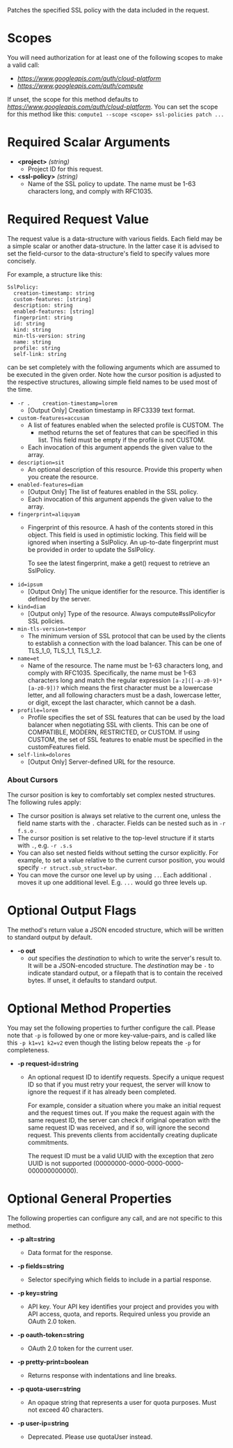 Patches the specified SSL policy with the data included in the request.
# Scopes

You will need authorization for at least one of the following scopes to make a valid call:

* *https://www.googleapis.com/auth/cloud-platform*
* *https://www.googleapis.com/auth/compute*

If unset, the scope for this method defaults to *https://www.googleapis.com/auth/cloud-platform*.
You can set the scope for this method like this: `compute1 --scope <scope> ssl-policies patch ...`
# Required Scalar Arguments
* **&lt;project&gt;** *(string)*
    - Project ID for this request.
* **&lt;ssl-policy&gt;** *(string)*
    - Name of the SSL policy to update. The name must be 1-63 characters long, and comply with RFC1035.
# Required Request Value

The request value is a data-structure with various fields. Each field may be a simple scalar or another data-structure.
In the latter case it is advised to set the field-cursor to the data-structure's field to specify values more concisely.

For example, a structure like this:
```
SslPolicy:
  creation-timestamp: string
  custom-features: [string]
  description: string
  enabled-features: [string]
  fingerprint: string
  id: string
  kind: string
  min-tls-version: string
  name: string
  profile: string
  self-link: string

```

can be set completely with the following arguments which are assumed to be executed in the given order. Note how the cursor position is adjusted to the respective structures, allowing simple field names to be used most of the time.

* `-r .    creation-timestamp=lorem`
    - [Output Only] Creation timestamp in RFC3339 text format.
* `custom-features=accusam`
    - A list of features enabled when the selected profile is CUSTOM. The
        - method returns the set of features that can be specified in this list. This field must be empty if the profile is not CUSTOM.
    - Each invocation of this argument appends the given value to the array.
* `description=sit`
    - An optional description of this resource. Provide this property when you create the resource.
* `enabled-features=diam`
    - [Output Only] The list of features enabled in the SSL policy.
    - Each invocation of this argument appends the given value to the array.
* `fingerprint=aliquyam`
    - Fingerprint of this resource. A hash of the contents stored in this object. This field is used in optimistic locking. This field will be ignored when inserting a SslPolicy. An up-to-date fingerprint must be provided in order to update the SslPolicy.
        
        To see the latest fingerprint, make a get() request to retrieve an SslPolicy.
* `id=ipsum`
    - [Output Only] The unique identifier for the resource. This identifier is defined by the server.
* `kind=diam`
    - [Output only] Type of the resource. Always compute#sslPolicyfor SSL policies.
* `min-tls-version=tempor`
    - The minimum version of SSL protocol that can be used by the clients to establish a connection with the load balancer. This can be one of TLS_1_0, TLS_1_1, TLS_1_2.
* `name=et`
    - Name of the resource. The name must be 1-63 characters long, and comply with RFC1035. Specifically, the name must be 1-63 characters long and match the regular expression `[a-z]([-a-z0-9]*[a-z0-9])?` which means the first character must be a lowercase letter, and all following characters must be a dash, lowercase letter, or digit, except the last character, which cannot be a dash.
* `profile=lorem`
    - Profile specifies the set of SSL features that can be used by the load balancer when negotiating SSL with clients. This can be one of COMPATIBLE, MODERN, RESTRICTED, or CUSTOM. If using CUSTOM, the set of SSL features to enable must be specified in the customFeatures field.
* `self-link=dolores`
    - [Output Only] Server-defined URL for the resource.


### About Cursors

The cursor position is key to comfortably set complex nested structures. The following rules apply:

* The cursor position is always set relative to the current one, unless the field name starts with the `.` character. Fields can be nested such as in `-r f.s.o` .
* The cursor position is set relative to the top-level structure if it starts with `.`, e.g. `-r .s.s`
* You can also set nested fields without setting the cursor explicitly. For example, to set a value relative to the current cursor position, you would specify `-r struct.sub_struct=bar`.
* You can move the cursor one level up by using `..`. Each additional `.` moves it up one additional level. E.g. `...` would go three levels up.


# Optional Output Flags

The method's return value a JSON encoded structure, which will be written to standard output by default.

* **-o out**
    - *out* specifies the *destination* to which to write the server's result to.
      It will be a JSON-encoded structure.
      The *destination* may be `-` to indicate standard output, or a filepath that is to contain the received bytes.
      If unset, it defaults to standard output.
# Optional Method Properties

You may set the following properties to further configure the call. Please note that `-p` is followed by one 
or more key-value-pairs, and is called like this `-p k1=v1 k2=v2` even though the listing below repeats the
`-p` for completeness.

* **-p request-id=string**
    - An optional request ID to identify requests. Specify a unique request ID so that if you must retry your request, the server will know to ignore the request if it has already been completed.
        
        For example, consider a situation where you make an initial request and the request times out. If you make the request again with the same request ID, the server can check if original operation with the same request ID was received, and if so, will ignore the second request. This prevents clients from accidentally creating duplicate commitments.
        
        The request ID must be a valid UUID with the exception that zero UUID is not supported (00000000-0000-0000-0000-000000000000).

# Optional General Properties

The following properties can configure any call, and are not specific to this method.

* **-p alt=string**
    - Data format for the response.

* **-p fields=string**
    - Selector specifying which fields to include in a partial response.

* **-p key=string**
    - API key. Your API key identifies your project and provides you with API access, quota, and reports. Required unless you provide an OAuth 2.0 token.

* **-p oauth-token=string**
    - OAuth 2.0 token for the current user.

* **-p pretty-print=boolean**
    - Returns response with indentations and line breaks.

* **-p quota-user=string**
    - An opaque string that represents a user for quota purposes. Must not exceed 40 characters.

* **-p user-ip=string**
    - Deprecated. Please use quotaUser instead.
